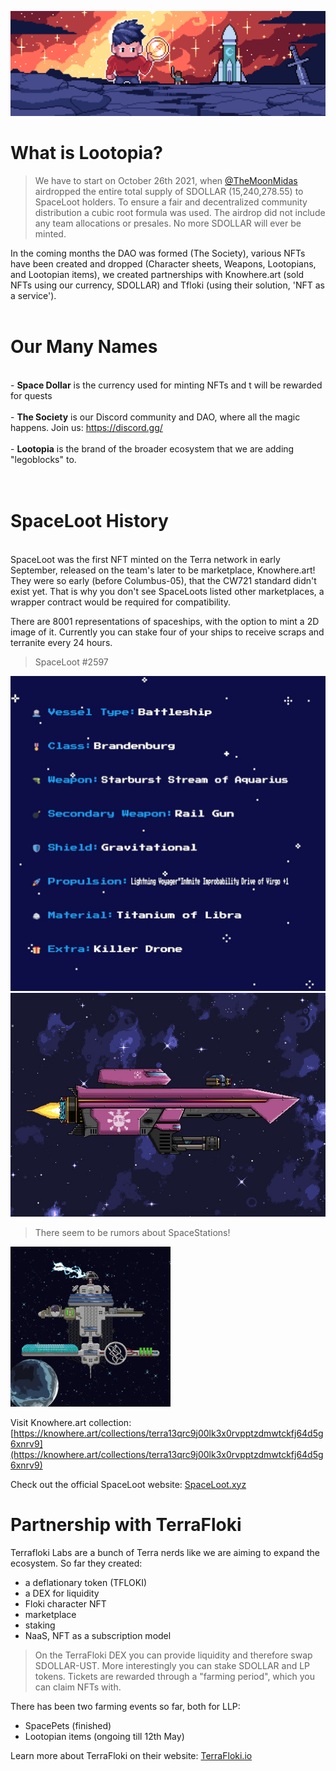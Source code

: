 ![UX - User Experience](images/banner_sg_lootopians.jpg ':class=banner-image')

# What is Lootopia?

> We have to start on October 26th 2021, when <a href="https://twitter.com/TheMoonMidas">@TheMoonMidas</a> airdropped the entire total supply of SDOLLAR (15,240,278.55) to SpaceLoot holders. To ensure a fair and decentralized community distribution a cubic root formula was used. The airdrop did not include any team allocations or presales. No more SDOLLAR will ever be minted.

In the coming months the DAO was formed (The Society), various NFTs have been created and dropped (Character sheets, Weapons, Lootopians, and Lootopian items), we created partnerships with Knowhere.art (sold NFTs using our currency, SDOLLAR) and Tfloki (using their solution, 'NFT as a service').
</br>
</br>

# Our Many Names
 </br>
 - <b>Space Dollar</b> is the currency used for minting NFTs and t will be rewarded for quests</br>
 </br>
 - <b>The Society</b> is our Discord community and DAO, where all the magic happens. Join us: <a href="https://discord.gg/">https://discord.gg/</a></br>
 </br>
 - <b>Lootopia</b> is the brand of the broader ecosystem that we are adding "legoblocks" to.</br>
 </br>
</br>

# SpaceLoot History

</br>
SpaceLoot was the first NFT minted on the Terra network in early September, released on the team's later to be marketplace, Knowhere.art! They were so early (before Columbus-05), that the CW721 standard didn't exist yet. That is why you don't see SpaceLoots listed other marketplaces, a wrapper contract would be required for compatibility.
</br>

There are 8001 representations of spaceships, with the option to mint a 2D image of it. Currently you can stake four of your ships to receive scraps and terranite every 24 hours.

> SpaceLoot #2597

![sl_2597_text](images/sl_2597_text.jpg)
![sl_2597_ship](images/sl_2597_ship.jpg)

> There seem to be rumors about SpaceStations!

![sl_2597_ship](images/sl_spacestation.jpg) 

Visit Knowhere.art collection: [https://knowhere.art/collections/terra13qrc9j00lk3x0rvpptzdmwtckfj64d5g6xnrv9](https://knowhere.art/collections/terra13qrc9j00lk3x0rvpptzdmwtckfj64d5g6xnrv9)


Check out the official SpaceLoot website: [SpaceLoot.xyz](https://spaceloot.xyz)  

# Partnership with TerraFloki 

Terrafloki Labs are a bunch of Terra nerds like we are aiming to expand the ecosystem. So far they created:

 - a deflationary token (TFLOKI)
 - a DEX for liquidity
 - Floki character NFT
 - marketplace
 - staking
 - NaaS, NFT as a subscription model

> On the TerraFloki DEX you can provide liquidity and therefore swap SDOLLAR-UST. More interestingly you can stake SDOLLAR and LP tokens. Tickets are rewarded through a "farming period", which you can claim NFTs with.

There has been two farming events so far, both for LLP:

 - SpacePets (finished)
 - Lootopian items (ongoing till 12th May)

Learn more about TerraFloki on their website: [TerraFloki.io](https://terrafloki.io)
